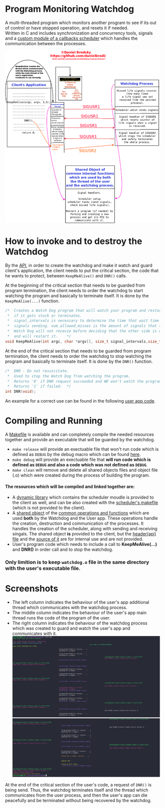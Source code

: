 # Program Monitoring Watchdog
A multi-threaded program which monitors another program to see if its out of control or have stopped operation, and resets it if needed.   
Written in C and includes synchronization and concurrency tools, signals and a [custom module of a callbacks scheduler](./scheduler/) which handles the communication between the processes.

![diagram of the watchdog program by Daniel Brodsky](./screenshots/diagram.png)

# How to invoke and to destroy the Watchdog
By the [API](./watchdog.h), in order to create the watchdog and make it watch and guard client's application, the client needs to put the critical section,
the code that he wants to protect, between `KeepMeAlive()` and `DNR()` calls.

At the beginning of the critical section that needs to be guarded from program termination, the client needs to order the watchdog to start watching the program and basically to terminate itself.
It is done by the `KeepMeAlive(...)` function.

```c
/*	Creates a Watch Dog program that will watch your program and restart it
 *	if it gets stuck or terminates.
 *	signal_intervals is necessary to determine the time that wait time between
 *	signals sending. num_allowed_misses is the amount of signals that the
 *	Watch Dog will not recevie before deciding that the other side is down,
 *	and will restart it.	*/
void KeepMeAlive(int argc, char *argv[], size_t signal_intervals,size_t num_allowed_misses);
```
At the end of the critical section that needs to be guarded from program termination, the client needs to order the watchdog to stop watching the program and basically to terminate itself.
It is done by the `DNR()` function.

```c
/*	DNR - Do not resuscitate.
 *	Used to stop the Watch Dog from watching the program.
 *	Returns '0' if DNR request succeeded and WD won't watch the program anymore.
 *	Returns '1' if failed. 	*/
int DNR(void);
```

An example for a correct use can be found in the following [user app code](./user_app.c).

# Compiling and Running
A [Makefile](./makefile) is available and can completely compile the needed resources together and provide an executable that will be guarded by the watchdog.

- ``make release`` will provide an exectuable file that won't run code which is defined as `DEBUG` by the debug macro which can be found [here](./wd_internal.h).
- ``make debug`` will provide an exectuable file that **will run code which is defined as `DEBUG` and also a code which was not defined as `DEBUG`**.
- ``make clean`` will remove and delete all shared objects files and object file (.o) which were created during the process of building the program. 

#### The resources which will be compiled and linked together are:

* A [dynamic library](./libds.so) which contains the scheduler moudle is provided to the client as well, and can be also created with the [scheduler's makefile](./scheduler/makefile) (which is not provided to the client).
* A [shared object](./wd_internal.o) of the [common operations and functions](./wd_internal.h) which are used **both** by the Watchdog and the User app. These operations handle the creation, destruction and communication of the processes. It handles the creation of the scheduler, along with sending and receiving singals. The shared object **is** provided to the client, but the [header(api) file](./wd_internal.h) and the [source of it](./wd_internal.c) are for internal use and are not provided.
* User's program code which needs to include a call to **KeepMeAlive(...)** and **DNR()** in order call and to stop the watchdog.

### Only limition is to keep `watchdog.o` file in the same directory with the user's executable file.

# Screenshots
- The left column indicates the behaviour of the user's app additional thread which communicates with the watchdog process.
- The middle column indicates the behaviour of the user's app main thread runs the code of the program of the user.
- The right column indicates the behaviour of the watchdog process which was created to guard and watch the user's app and communicates with it.
![invoking and calling watchdog](./screenshots/start.png)
![calling off the watchdog](./screenshots/end.png)

At the end of the critical section of the user's code, a request of `DNR()` is being send. Thus, the watchdog terminates itself and the thread which communicates from the user process, and then the user's app can die peacefully and be terminated without being recovered by the watchdog.
